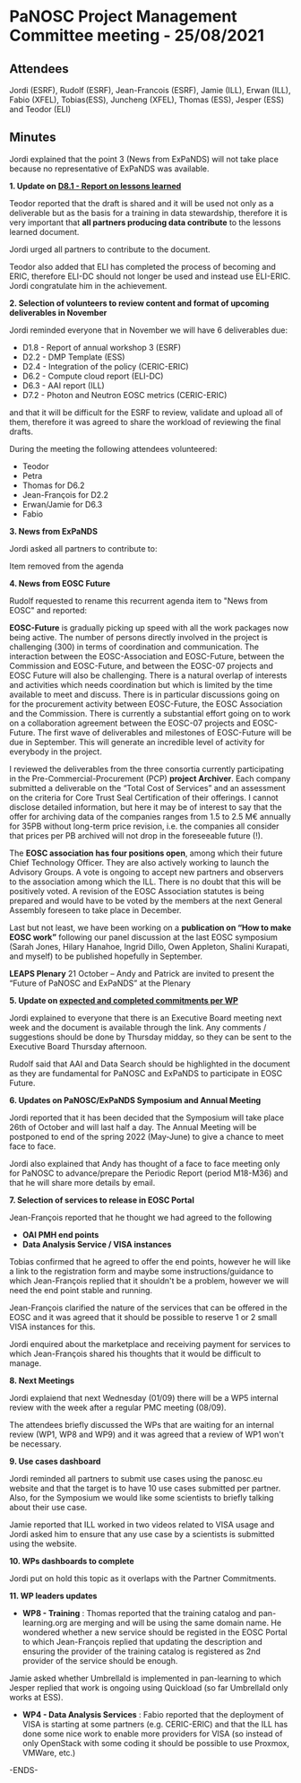 PaNOSC Project Management Committee meeting - 25/08/2021 
========================================================


Attendees
-------
Jordi (ESRF), Rudolf (ESRF), Jean-Francois (ESRF), Jamie (ILL), Erwan (ILL), Fabio (XFEL), Tobias(ESS), Juncheng (XFEL), Thomas (ESS), Jesper (ESS) and Teodor (ELI)


Minutes
-------	

Jordi explained that the point 3 (News from ExPaNDS) will not take place because no representative of ExPaNDS was available.

**1. Update on [D8.1 - Report on lessons learned](https://docs.google.com/document/d/1VJg_BWmWUEJYWtU65mO_p-PFNMEBxOAx/edit?dls=true)**

Teodor reported that the draft is shared and it will be used not only as a deliverable but as the basis for a training in data stewardship, therefore it is very important that **all partners producing data contribute** to the lessons learned document.

Jordi urged all partners to contribute to the document.

Teodor also added that ELI has completed the process of becoming and ERIC, therefore ELI-DC should not longer be used and instead use ELI-ERIC. Jordi congratulate him in the achievement.


**2. Selection of volunteers to review content and format of upcoming deliverables in November**

Jordi reminded everyone that in November we will have 6 deliverables due:
* D1.8 - Report of annual workshop 3 (ESRF)
* D2.2 - DMP Template (ESS)
* D2.4 - Integration of the policy (CERIC-ERIC)
* D6.2 - Compute cloud report (ELI-DC)
* D6.3 - AAI report (ILL)
* D7.2 - Photon and Neutron EOSC metrics (CERIC-ERIC)

and that it will be difficult for the ESRF to review, validate and upload all of them, therefore it was agreed to share the workload of reviewing the final drafts.

During the meeting the following attendees volunteered:
* Teodor
* Petra
* Thomas for D6.2
* Jean-François for D2.2
* Erwan/Jamie for D6.3
* Fabio


**3. News from ExPaNDS**

Jordi asked all partners to contribute to:

Item removed from the agenda

**4. News from EOSC Future**

Rudolf requested to rename this recurrent agenda item to "News from EOSC" and reported:
	
  **EOSC-Future** is gradually picking up speed with all the work packages now being active. The number of persons directly involved in the project is challenging (300) in terms of coordination and communication. The interaction between the EOSC-Association and EOSC-Future, between the Commission and EOSC-Future, and between the EOSC-07 projects and EOSC Future will also be challenging. There is a natural overlap of interests and activities which needs coordination but which is limited by the time available to meet and discuss. There is in particular discussions going on for the procurement activity between EOSC-Future, the EOSC Association and the Commission.  There is currently a substantial effort going on to work on a collaboration agreement between the EOSC-07 projects and EOSC-Future. 
The first wave of deliverables and milestones of EOSC-Future will be due in September. This will generate an incredible level of activity for everybody in the project. 
	
  I reviewed the deliverables from the three consortia currently participating in the Pre-Commercial-Procurement (PCP) **project Archiver**. Each company submitted a deliverable on the “Total Cost of Services” and an assessment on the criteria for Core Trust Seal Certification of their offerings. I cannot disclose detailed information, but here it may be of interest to say that the offer for archiving data of the companies ranges from 1.5 to 2.5 M€ annually for 35PB without long-term price revision, i.e. the companies all consider that prices per PB archived will not drop in the foreseeable future (!). 
	
  The **EOSC association has four positions open**, among which their future Chief Technology Officer. They are also actively working to launch the Advisory Groups. A vote is ongoing to accept new partners and observers to the association among which the ILL. There is no doubt that this will be positively voted. A revision of the EOSC Association statutes is being prepared and would have to be voted by the members at the next General Assembly foreseen to take place in December. 
	
Last but not least, we have been working on a **publication on “How to make EOSC work”** following our panel discussion at the last EOSC symposium (Sarah Jones, Hilary Hanahoe, Ingrid Dillo, Owen Appleton, Shalini Kurapati, and myself) to be published hopefully in September.

  **LEAPS Plenary** 21 October – Andy and Patrick are invited to present the “Future of PaNOSC and ExPaNDS” at the Plenary


**5. Update on [expected and completed commitments per WP](https://docs.google.com/document/d/1PBgnw8kKSLn5kAh6nEd1UDuDo-AQdHWr/edit)**

Jordi explained to everyone that there is an Executive Board meeting next week and the document is available through the link. Any comments / suggestions should be done by Thursday midday, so they can be sent to the Executive Board Thursday afternoon.

Rudolf said that AAI and Data Search should be highlighted in the document as they are fundamental for PaNOSC and ExPaNDS to participate in EOSC Future.

**6. Updates on PaNOSC/ExPaNDS Symposium and Annual Meeting**

Jordi reported that it has been decided that the Symposium will take place 26th of October and will last half a day. The Annual Meeting will be postponed to end of the spring 2022 (May-June) to give a chance to meet face to face.

Jordi also explained that Andy has thought of a face to face meeting only for PaNOSC to advance/prepare the Periodic Report (period M18-M36) and that he will share more details by email.

**7. Selection of services to release in EOSC Portal**

Jean-François reported that he thought we had agreed to the following
* **OAI PMH end points** 
* **Data Analysis Service / VISA instances**

Tobias confirmed that he agreed to offer the end points, however he will like a link to the registration form and maybe some instructions/guidance to which Jean-François replied that it shouldn't be a problem, however we will need the end point stable and running.

Jean-François clarified the nature of the services that can be offered in the EOSC and it was agreed that it should be possible to reserve 1 or 2 small VISA instances for this.

Jordi enquired about the marketplace and receiving payment for services to which Jean-François shared his thoughts that it would be difficult to manage.

**8. Next Meetings**

Jordi explaiend that next Wednesday (01/09) there will be a WP5 internal review with the week after a regular PMC meeting (08/09). 

The attendees briefly discussed the WPs that are waiting for an internal review (WP1, WP8 and WP9) and it was agreed that a review of WP1 won't be necessary.

**9. Use cases dashboard**

Jordi reminded all partners to submit use cases using the panosc.eu website and that the target is to have 10 use cases submitted per partner. Also, for the Symposium we would like some scientists to briefly talking about their use case.

Jamie reported that ILL worked in two videos related to VISA usage and Jordi asked him to ensure that any use case by a scientists is submitted using the website.

**10. WPs dashboards to complete**

Jordi put on hold this topic as it overlaps with the Partner Commitments.

**11. WP leaders updates**

* **WP8 - Training** : Thomas reported that the training catalog and pan-learning.org are merging and will be using the same domain name. He wondered whether a new service should be registed in the EOSC Portal to which Jean-François replied that updating the description and ensuring the provider of the training catalog is registered as 2nd provider of the service should be enough.

Jamie asked whether UmbrellaId is implemented in pan-learning to which Jesper replied that work is ongoing using Quickload (so far UmbrellaId only works at ESS).

* **WP4 - Data Analysis Services** : Fabio reported that the deployment of VISA is starting at some partners (e.g. CERIC-ERIC) and that the ILL has done some nice work to enable more providers for VISA (so instead of only OpenStack with some coding it should be possible to use Proxmox, VMWare, etc.)

-ENDS-

